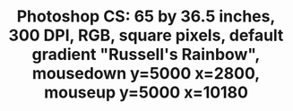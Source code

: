 ---
ee_id: '4355'
site: '1'
type: '2'
url: 2016-036-photoshop-cs
title: 'Photoshop CS: 65 by 36.5 inches, 300 DPI, RGB, square pixels, default gradient
  "Russell''s Rainbow", mousedown y=5000 x=2800, mouseup y=5000 x=10180'
year: '2016'
display_year: '2016'
medium: Chromogenic print
dims: 65 x 36.5 in
pitch: ''
ps: ''
live_url: ''
related: ''
youtube: ''
related_code: ''
imgs: photoshop-cs-2016-036-full-database-JH.jpg
subheading: ''
download: ''
add_credit: ''
commission: ''
layout: things-i-made
---